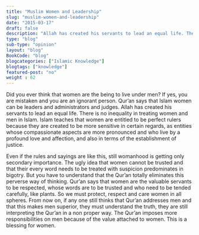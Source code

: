 ```yaml
--- 
title: "Muslim Women and Leadership" 
slug: "muslim-women-and-leadership"
date: "2015-03-17" 
draft: false 
description: "Allah has created his servants to lead an equal life. There is no inequality in treating women and men in Islam." 
type: "blog"
sub-type: "opinion" 
layout: "blog" 
BookCode: "blog"
blogcategories: ["Islamic Knowledge"]
blogtags: ["knowledge"]
featured-post: "no"
weight : 62
---  
```

 Did you ever think that women are the being to live under men? If yes, you are mistaken and you are an ignorant person. Qur&#8217;an says that Islam women can be leaders and administrators and judges. Allah has created his servants to lead an equal life. There is no inequality in treating women and men in Islam. Islam teaches that women are entitled to be perfect rulers because they are created to be more sensitive in certain regards, as entities whose compassionate aspects are more pronounced and who live by a profound love and affection, and also in terms of the establishment of justice.

Even if the rules and sayings are like this, still womanhood is getting only secondary importance. The ugly idea that women cannot be trusted and that their every word needs to be treated with suspicion predominates in bigotry. But you have to understand that the Qur&#8217;an totally eliminates this perverse way of thinking. Qur&#8217;an says that women are the valuable servants to be respected, whose words are to be trusted and who need to be tended carefully, like plants. So we must protect, respect and care women in all spheres. From now on, if any one still thinks that Qur&#8217;an addresses men and that this makes men superior, they must understand the truth, they are still interpreting the Qur&#8217;an in a non proper way. The Qur&#8217;an imposes more responsibilities on men because of the value attached to women. This is a blessing for women.
